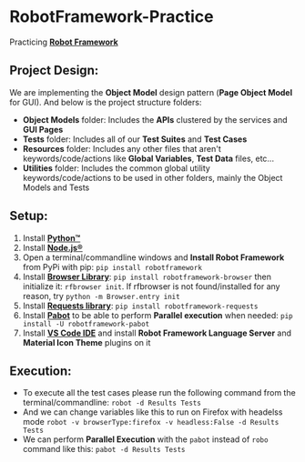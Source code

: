 # RobotFramework-Practice
Practicing [**Robot Framework**](https://robotframework.org/)

## **Project Design**:
We are implementing the **Object Model** design pattern (**Page Object Model** for GUI). And below is the project structure folders:
* **Object Models** folder: Includes the **APIs** clustered by the services and **GUI Pages** 
* **Tests** folder: Includes all of our **Test Suites** and **Test Cases** 
* **Resources** folder: Includes any other files that aren't keywords/code/actions like **Global Variables**, **Test Data** files, etc...
* **Utilities** folder: Includes the common global utility keywords/code/actions to be used in other folders, mainly the Object Models and Tests

## Setup:
1. Install [**Python™**](https://www.python.org/downloads/)
2. Install [**Node.js®**](https://nodejs.org/en/download/)
3. Open a terminal/commandline windows and **Install Robot Framework** from PyPi with pip: ```pip install robotframework```
4. Install [**Browser Library**](https://marketsquare.github.io/robotframework-browser/Browser.html): ```pip install robotframework-browser``` then initialize it: ```rfbrowser init```. If rfbrowser is not found/installed for any reason, try ```python -m Browser.entry init``` 
5. Install [**Requests library**](https://marketsquare.github.io/robotframework-requests/doc/RequestsLibrary.html): ```pip install robotframework-requests```
6. Install [**Pabot**](https://pabot.org/) to be able to perform **Parallel execution** when needed: ```pip install -U robotframework-pabot```
7. Install [**VS Code IDE**](https://code.visualstudio.com/download) and install **Robot Framework Language Server** and **Material Icon Theme** plugins on it

## Execution:
* To execute all the test cases please run the following command from the terminal/commandline: ```robot -d Results Tests``` 
* And we can change variables like this to run on Firefox with headelss mode  ```robot -v browserType:firefox -v headless:False -d Results Tests```
* We can perform **Parallel Execution** with the ```pabot``` instead of ```robo``` command like this: ```pabot -d Results Tests```